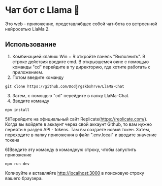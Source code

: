 # Чат бот с Llama 🦙

Это web - приложение, представлябщее собой чат-бота со встроенной нейросетью LlaMa 2.


## Использование
1) Комбинацией клавиш Win + R откройте панель "Выполнить". В строке действия введите cmd. В открывшемся окне с помощью команды "cd" перейдите в ту директорию, где хотите работать с приложением.
2) Потом введите команду
```console
git clone https://github.com/Dodjrgskbxhrve/LlaMa-Chat
```
3) Затем, с помощью "cd" перейдите в папку LlaMa-Chat.
4) Введите команду 
```console
npm install
```
5)Перейдите на официальный сайт Replicate(https://replicate.com/). Когда вы войдете в аккаунт через свой аккаунт  Github, то вам нужно перейти в раздел API - tokens. Там вы создаете новый токен. Затем, переходите в папку приложения в файл ".env.local" и вводите значение токена

6)Введите эту команду в командную строку, чтобы запустить приложение
```console
npm run dev
```
Копируйте и вставляйте [http://localhost:3000](http://localhost:3000) в поисковую строку вашего браузера.
